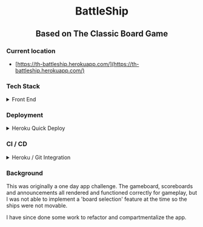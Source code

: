 <div align="center" >

# BattleShip

## Based on The Classic Board Game

</div>

### Current location

- [https://th-battleship.herokuapp.com/](https://th-battleship.herokuapp.com/)

### Tech Stack
<details>
  <summary>Front End</summary>

- JavaScript
- React
- esLint
- react-beautiful-dnd

</details>

### Deployment
<details>
  <summary>Heroku Quick Deploy</summary>

  1. Check if Heroku CLI is installed, take necessary action, then login.
  ```
  heroku --version
  ```
  Installed, update, and/or proceed.

  </br>

  2. Log in to Heroku through the CLI / browser
  ```
  heroku login
  ```
  Follow prompts and log in.

  </br>

  3. Create your Heruko App through the command line
  [Heroku Docs / C-R-A Deploy Instructions](https://blog.heroku.com/deploying-react-with-zero-configuration)
  ```
  heroku create -b https://github.com/mars/create-react-app-buildpack.git
  git add .
  git commit -m "react-create-app on Heroku"
  git push heroku master
  heroku open
  ```

</details>

### CI / CD
<details>
  <summary>Heroku / Git Integration</summary>

  - no major CI / CD at this time
  - can be set up with webhook to auto-update with push to master on github
  - this is an ittermittent app and likely won't need much maintainence, so manual will provide regular interaction / practice with maintainence processes
  - manual deployment through CLI or [Heroku](Heroku.com) dashboard is currently necessary
    <details>
      <summary>CLI</summary>

      - In your terminal
      ```git push heroku master
      heroku open
      ```

    </details>

    <details>
      <summary>Heroku Dashboard</summary>

      - [Heroku](Heroku.com)
      - log in
      - select your app
      - click deploy
      - scroll down to bottom and click "Manual Deploy" button

    </details>

</details>

### Background

  <p>
  This was originally a one day app challenge.  The gameboard, scoreboards and announcements all rendered and functioned correctly for gameplay, but I was not able to implement a 'board selection' feature at the time so the ships were not movable.
  </p>

  <p>
  I have since done some work to refactor and compartmentalize the app.
  </p>